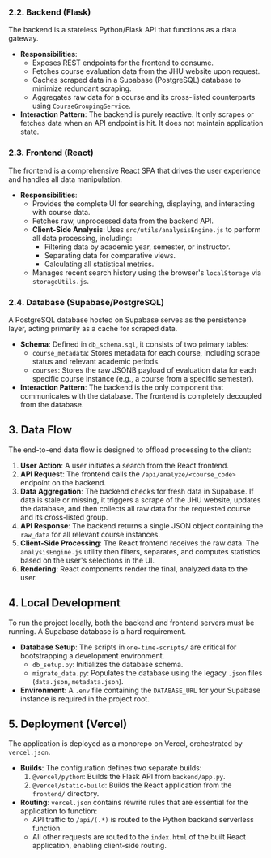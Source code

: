 ### 2.2. Backend (Flask)

The backend is a stateless Python/Flask API that functions as a data gateway.

- **Responsibilities**:
    - Exposes REST endpoints for the frontend to consume.
    - Fetches course evaluation data from the JHU website upon request.
    - Caches scraped data in a Supabase (PostgreSQL) database to minimize redundant scraping.
    - Aggregates raw data for a course and its cross-listed counterparts using `CourseGroupingService`.
- **Interaction Pattern**: The backend is purely reactive. It only scrapes or fetches data when an API endpoint is hit. It does not maintain application state.

### 2.3. Frontend (React)

The frontend is a comprehensive React SPA that drives the user experience and handles all data manipulation.

- **Responsibilities**:
    - Provides the complete UI for searching, displaying, and interacting with course data.
    - Fetches raw, unprocessed data from the backend API.
    - **Client-Side Analysis**: Uses `src/utils/analysisEngine.js` to perform all data processing, including:
        - Filtering data by academic year, semester, or instructor.
        - Separating data for comparative views.
        - Calculating all statistical metrics.
    - Manages recent search history using the browser's `localStorage` via `storageUtils.js`.

### 2.4. Database (Supabase/PostgreSQL)

A PostgreSQL database hosted on Supabase serves as the persistence layer, acting primarily as a cache for scraped data.

- **Schema**: Defined in `db_schema.sql`, it consists of two primary tables:
    - `course_metadata`: Stores metadata for each course, including scrape status and relevant academic periods.
    - `courses`: Stores the raw JSONB payload of evaluation data for each specific course instance (e.g., a course from a specific semester).
- **Interaction Pattern**: The backend is the only component that communicates with the database. The frontend is completely decoupled from the database.

## 3. Data Flow

The end-to-end data flow is designed to offload processing to the client:

1.  **User Action**: A user initiates a search from the React frontend.
2.  **API Request**: The frontend calls the `/api/analyze/<course_code>` endpoint on the backend.
3.  **Data Aggregation**: The backend checks for fresh data in Supabase. If data is stale or missing, it triggers a scrape of the JHU website, updates the database, and then collects all raw data for the requested course and its cross-listed group.
4.  **API Response**: The backend returns a single JSON object containing the `raw_data` for all relevant course instances.
5.  **Client-Side Processing**: The React frontend receives the raw data. The `analysisEngine.js` utility then filters, separates, and computes statistics based on the user's selections in the UI.
6.  **Rendering**: React components render the final, analyzed data to the user.

## 4. Local Development

To run the project locally, both the backend and frontend servers must be running. A Supabase database is a hard requirement.

- **Database Setup**: The scripts in `one-time-scripts/` are critical for bootstrapping a development environment.
    - `db_setup.py`: Initializes the database schema.
    - `migrate_data.py`: Populates the database using the legacy `.json` files (`data.json`, `metadata.json`).
- **Environment**: A `.env` file containing the `DATABASE_URL` for your Supabase instance is required in the project root.

## 5. Deployment (Vercel)

The application is deployed as a monorepo on Vercel, orchestrated by `vercel.json`.

- **Builds**: The configuration defines two separate builds:
    1.  `@vercel/python`: Builds the Flask API from `backend/app.py`.
    2.  `@vercel/static-build`: Builds the React application from the `frontend/` directory.
- **Routing**: `vercel.json` contains rewrite rules that are essential for the application to function:
    - API traffic to `/api/(.*)` is routed to the Python backend serverless function.
    - All other requests are routed to the `index.html` of the built React application, enabling client-side routing.